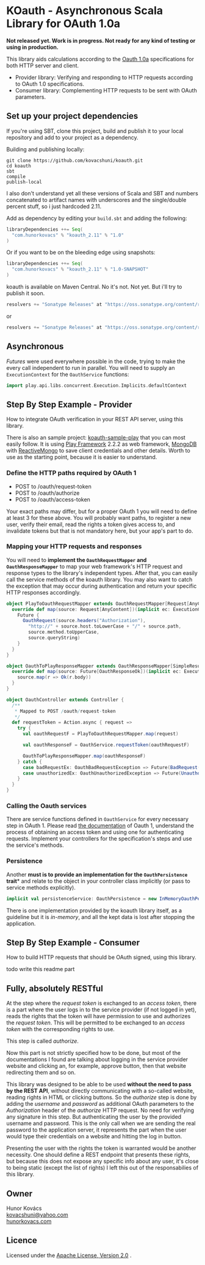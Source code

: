 # KOauth - Asynchronous Scala Library for OAuth 1.0a

**Not released yet. Work is in progress. Not ready for any kind of testing or using in production.**

This library aids calculations according to the [Oauth 1.0a](http://oauth.net/core/1.0a/)
specifications for both HTTP server and client.

* Provider library: Verifying and responding to HTTP requests according to OAuth 1.0 specifications.
* Consumer library: Complementing HTTP requests to be sent with OAuth parameters. 

## Set up your project dependencies

If you're using SBT, clone this project, build and publish it to your local repository and
add to your project as a dependency.

Building and publishing locally:

```
git clone https://github.com/kovacshuni/koauth.git
cd koauth
sbt
compile
publish-local
```

I also don't understand yet all these versions of Scala and SBT and numbers concatenated to
artifact names with underscores and the single/double percent stuff, so i just hardcoded 2.11.

Add as dependency by editing your `build.sbt` and adding the following:

```scala
libraryDependencies ++= Seq(
  "com.hunorkovacs" % "koauth_2.11" % "1.0"
)
```

Or if you want to be on the bleeding edge using snapshots:

```scala
libraryDependencies ++= Seq(
  "com.hunorkovacs" % "koauth_2.11" % "1.0-SNAPSHOT"
)
```

koauth is available on Maven Central. No it's not. Not yet. But i'll try to publish it soon.

```scala
resolvers += "Sonatype Releases" at "https://oss.sonatype.org/content/repositories/releases/"
```

or 

```scala
resolvers += "Sonatype Releases" at "https://oss.sonatype.org/content/repositories/snapshots/"
```

## Asynchronous

*Futures* were used everywhere possible in the code, trying to make the every call
independent to run in parallel. You will need to supply an `ExecutionContext` for
the `OauthService` functions:

```scala
import play.api.libs.concurrent.Execution.Implicits.defaultContext
```

## Step By Step Example - Provider

How to integrate OAuth verification in your REST API server, using this library.

There is also an sample project: [koauth-sample-play](https://github.com/kovacshuni/koauth-sample-play)
that you can most easily follow. It is using [Play Framework](http://www.playframework.com/) 2.2.2
as web framework, [MongoDB](http://www.mongodb.org/) with [ReactiveMongo](http://reactivemongo.org/)
to save client credentials and other details. Worth to use as the starting point, because it is
easier to understand.

### Define the HTTP paths required by OAuth 1

* POST to /oauth/request-token
* POST to /oauth/authorize
* POST to /oauth/access-token

Your exact paths may differ, but for a proper OAuth 1 you will need to define at least 3 for these above.
You will probably want paths, to register a new user, verify their email, read the rights a token gives
access to, and invalidate tokens but that is not mandatory here, but your app's part to do.

### Mapping your HTTP requests and responses

You will need to **implement the `OauthRequestMapper` and `OauthResponseMapper`** to map your web
framework's HTTP request and response types to the library's independent types.
After that, you can easily call the service methods of the koauth library.
You may also want to catch the exception that may occur during authentication and return your specific
HTTP responses accordingly.

```scala
object PlayToOauthRequestMapper extends OauthRequestMapper[Request[AnyContent]] {
  override def map(source: Request[AnyContent])(implicit ec: ExecutionContext): Future[OauthRequest] = {
    Future {
      OauthRequest(source.headers("Authorization"),
        "http://" + source.host.toLowerCase + "/" + source.path,
        source.method.toUpperCase,
        source.queryString)
    }
  }
}

object OauthToPlayResponseMapper extends OauthResponseMapper[SimpleResult] {
  override def map(source: Future[OauthResponseOk])(implicit ec: ExecutionContext): Future[SimpleResult] = {
    source.map(r => Ok(r.body))
  }
}

object OauthController extends Controller {
  /**
   * Mapped to POST /oauth/request-token
   */
  def requestToken = Action.async { request =>
    try {
      val oauthRequestF = PlayToOauthRequestMapper.map(request)

      val oauthResponseF = OauthService.requestToken(oauthRequestF)

      OauthToPlayResponseMapper.map(oauthResponseF)
    } catch {
      case badRequestEx: OauthBadRequestException => Future(BadRequest(badRequestEx.message))
      case unauthorizedEx: OauthUnauthorizedException => Future(Unauthorized(unauthorizedEx.message))
    }
  }
}
```

### Calling the Oauth services

There are service functions defined in `OauthService` for every necessary step in OAuth 1.
Please read [the documentation](http://oauth.net/core/1.0a/) of Oauth 1, understand the process
of obtaining an access token and using one for authenticating requests. Implement your controllers
for the specification's steps and use the service's methods.

### Persistence

Another **must is to provide an implementation for the `OauthPersistence` trait*** and relate to
the object in your controller class implicitly (or pass to service methods explicitly).

```scala
implicit val persistenceService: OauthPersistence = new InMemoryOauthPersistence()
```

There is one implementation provided by the koauth library itself, as a guideline 
but it is *in-memory*, and all the kept data is lost after stopping the application.

## Step By Step Example - Consumer

How to build HTTP requests that should be OAuth signed, using this library.

todo write this readme part

## Fully, absolutely RESTful

At the step where the *request token* is exchanged to an *access token*, there is a part where
the user logs in to the service provider (if not logged in yet), reads the rights that the token
will have permission to use and authorizes the *request token*. This will be permitted
to be exchanged to an *access token* with the corresponding rights to use.

This step is called *authorize*.

Now this part is not strictly specified how to be done, but most of the documentations I found
are talking about logging in the service provider website and clicking an, for example,
approve button, then that website redirecting them and so on.

This library was designed to be able to be used **without the need to pass by the REST API**,
without directly communicating with a so-called website, reading rights in HTML or clicking buttons.
So the *authorize* step is done by adding the *username* and *password* as
additional OAuth parameters to the *Authorization* header of the *authorize* HTTP request.
No need for verifying any signature in this step. But authenticating the user by the provided 
username and password. This is
the only call when we are sending the real password to the application server, it represents
the part when the user would type their credentials on a website and hitting the log in button.

Presenting the user with the rights the token is warranted would be another necessity. One should 
define a REST endpoint that presents these rights, but because this does not expose any
specific info about any user, it's close to being static (except the list of rights) I left this
out of the responsabilies of this library. 

## Owner

Hunor Kovács  
kovacshuni@yahoo.com  
[hunorkovacs.com](http://www.hunorkovacs.com)

## Licence

Licensed under the [Apache License, Version 2.0](http://www.apache.org/licenses/LICENSE-2.0) .
